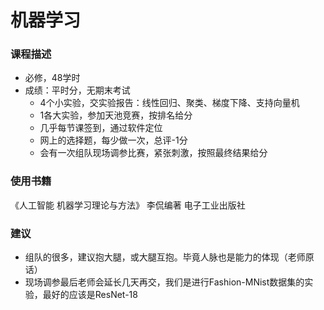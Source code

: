 # 机器学习

### 课程描述

- 必修，48学时
- 成绩：平时分，无期末考试
  - 4个小实验，交实验报告：线性回归、聚类、梯度下降、支持向量机
  - 1各大实验，参加天池竞赛，按排名给分
  - 几乎每节课签到，通过软件定位
  - 网上的选择题，每少做一次，总评-1分
  - 会有一次组队现场调参比赛，紧张刺激，按照最终结果给分

### 使用书籍
《人工智能 机器学习理论与方法》 李侃编著 电子工业出版社

### 建议

- 组队的很多，建议抱大腿，或大腿互抱。毕竟人脉也是能力的体现（老师原话）
- 现场调参最后老师会延长几天再交，我们是进行Fashion-MNist数据集的实验，最好的应该是ResNet-18
